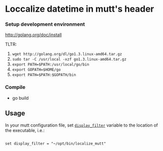 # Loccalize datetime in mutt's header

### Setup development environment
http://golang.org/doc/install

TLTR:

1. `wget http://golang.org/dl/go1.3.linux-amd64.tar.gz`
2. `sudo tar -C /usr/local -xzf go1.3.linux-amd64.tar.gz`
3. `export PATH=$PATH:/usr/local/go/bin`
4. `export GOPATH=$HOME/go`
5. `export PATH=$PATH:$GOPATH/bin`

### Compile

- go build

## Usage

In your mutt configuration file, set
[`display_filter`](http://www.mutt.org/doc/manual/manual-6.html#display_filter)
variable to the location of the executable, i.e.:

```

set display_filter = "~/opt/bin/localize_mutt"

```
